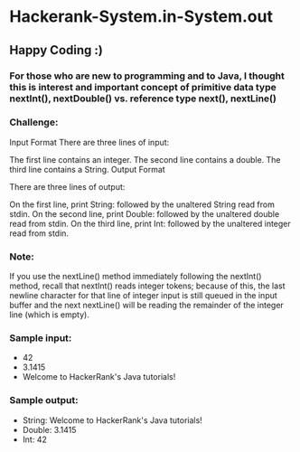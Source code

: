 # Hackerank-System.in-System.out

## Happy Coding :)

### For those who are new to programming and to Java, I thought this is interest and important concept of primitive data type nextInt(), nextDouble() vs. reference type next(), nextLine()

### Challenge:
Input Format
There are three lines of input:

The first line contains an integer.
The second line contains a double.
The third line contains a String.
Output Format

There are three lines of output:

On the first line, print String: followed by the unaltered String read from stdin.
On the second line, print Double: followed by the unaltered double read from stdin.
On the third line, print Int: followed by the unaltered integer read from stdin.

### Note: 

If you use the nextLine() method immediately following the nextInt() method, recall that nextInt() reads integer tokens; because of this, the last newline character for that line of integer input is still queued in the input buffer and the next nextLine() will be reading the remainder of the integer line (which is empty).

### Sample input:
- 42
- 3.1415
- Welcome to HackerRank's Java tutorials!

### Sample output:
- String: Welcome to HackerRank's Java tutorials!
- Double: 3.1415
- Int: 42
